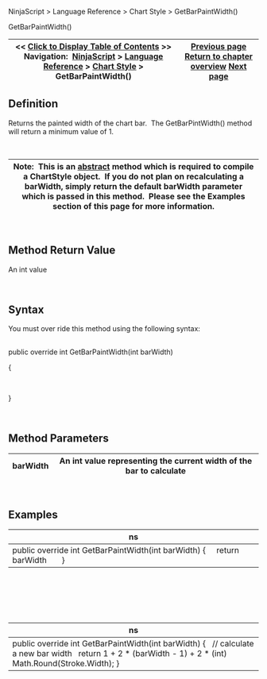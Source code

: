 ﻿


NinjaScript \> Language Reference \> Chart Style \> GetBarPaintWidth()






















GetBarPaintWidth()







| \<\< [Click to Display Table of Contents](getbarpaintwidth.md) \>\> **Navigation:**     [NinjaScript](ninjascript.md) \> [Language Reference](language_reference_wip.md) \> [Chart Style](chart_style.md) \> GetBarPaintWidth() | [Previous page](downbrushdx.md) [Return to chapter overview](chart_style.md) [Next page](icon_chartstyle.md) |
| --- | --- |











## Definition


Returns the painted width of the chart bar.  The GetBarPintWidth() method will return a minimum value of 1\.


 




| Note:  This is an [abstract](https://msdn.microsoft.com/en-us/library/sf985hc5.aspx) method which is required to compile a ChartStyle object.  If you do not plan on recalculating a barWidth, simply return the default barWidth parameter which is passed in this method.  Please see the Examples section of this page for more information. |
| --- |



 


## Method Return Value


An int value


 


## Syntax


You must over ride this method using the following syntax:


## 


public override int GetBarPaintWidth(int barWidth)  

{  

   

}


 


## Method Parameters




| barWidth | An int value representing the current width of the bar to calculate |
| --- | --- |



 


## 


## Examples




| ns |
| --- |
| public override int GetBarPaintWidth(int barWidth) {      return barWidth       } |



 


 


 




| ns |
| --- |
| public override int GetBarPaintWidth(int barWidth) {    // calculate a new bar width     return 1 \+ 2 \* (barWidth \- 1) \+ 2 \* (int) Math.Round(Stroke.Width); } |









